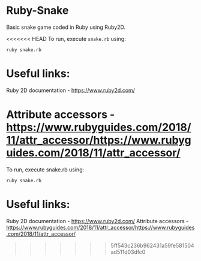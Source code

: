 # Ruby-Snake
Basic snake game coded in Ruby using Ruby2D.

<<<<<<< HEAD
To run, execute `snake.rb` using:
```
ruby snake.rb
```

# Useful links:
Ruby 2D documentation - https://www.ruby2d.com/

Attribute accessors - https://www.rubyguides.com/2018/11/attr_accessor/https://www.rubyguides.com/2018/11/attr_accessor/
=======
To run, execute snake.rb using:

```ruby snake.rb```

# Useful links:
Ruby 2D documentation - https://www.ruby2d.com/
Attribute accessors - https://www.rubyguides.com/2018/11/attr_accessor/https://www.rubyguides.com/2018/11/attr_accessor/
>>>>>>> 5ff543c236b962431a59fe581504ad511d03dfc0

